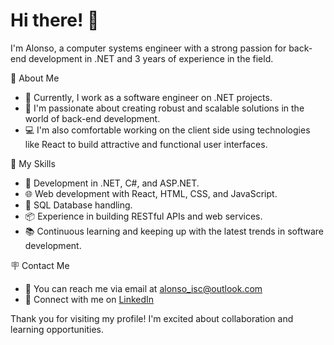 # Hi there! 👋

I'm Alonso, a computer systems engineer with a strong passion for back-end development in .NET and 3 years of experience in the field.

📖 About Me

- 💼 Currently, I work as a software engineer on .NET projects.
- 🚀 I'm passionate about creating robust and scalable solutions in the world of back-end development.
- 💻 I'm also comfortable working on the client side using technologies like React to build attractive and functional user interfaces.

🌟 My Skills

- 🔨 Development in .NET, C#, and ASP.NET.
- 🌐 Web development with React, HTML, CSS, and JavaScript.
- 💽 SQL Database handling.
- 📦 Experience in building RESTful APIs and web services.
- 📚 Continuous learning and keeping up with the latest trends in software development.

🪧 Contact Me

- 📧 You can reach me via email at alonso_isc@outlook.com
- 💼 Connect with me on [LinkedIn](https://www.linkedin.com/in/jose-alonso-rodriguez-torres/)

Thank you for visiting my profile! I'm excited about collaboration and learning opportunities.
